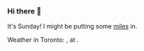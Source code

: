 ### Hi there :wave:

It's Sunday! I might be putting some [miles](https://www.strava.com/athletes/889963) in.

Weather in Toronto: , at .
